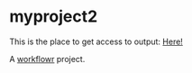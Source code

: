 # myproject2

This is the place to get access to output: [Here!](docs/J_Phan_LIH_SDE_analysisv2.html)

A [workflowr][] project.

[workflowr]: https://github.com/workflowr/workflowr
